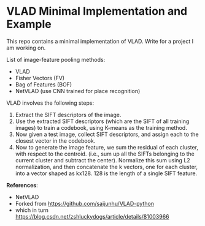 # VLAD Minimal Implementation and Example

This repo contains a minimal implementation of VLAD. Write for a project I am working on.

List of image-feature pooling methods:
- VLAD
- Fisher Vectors (FV)
- Bag of Features (BOF)
- NetVLAD (use CNN trained for place recognition)

VLAD involves the following steps:

1. Extract the SIFT descriptors of the image.
2. Use the extracted SIFT descriptors (which are the SIFT of all training images) to train a codebook, using K-means as the training method.
3. Now given a test image, collect SIFT descriptors, and assign each to the closest vector in the codebook.
4. Now to generate the image feature, we sum the residual of each cluster, with respect to the centroid. (i.e., sum up all the SIFTs belonging to the current cluster and subtract the center). Normalize this sum using L2 normalization, and then concatenate the k vectors, one for each cluster, into a vector shaped as kx128. 128 is the length of a single SIFT feature.

**References**:
- NetVLAD
- Forked from https://github.com/saijunhu/VLAD-python
- which in turn https://blog.csdn.net/zshluckydogs/article/details/81003966
